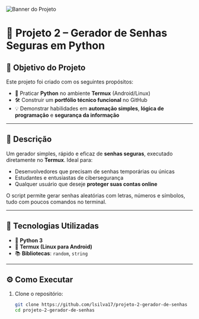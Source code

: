 ![Banner do Projeto](https://github.com/lsilva17/projeto-2-gerador-de-senhas/raw/principal/imagem/banner_projeto2.png)

# 🔐 Projeto 2 – Gerador de Senhas Seguras em Python

## 🎯 Objetivo do Projeto

Este projeto foi criado com os seguintes propósitos:

- 🧠 Praticar **Python** no ambiente **Termux** (Android/Linux)
- 🛠️ Construir um **portfólio técnico funcional** no GitHub
- 💡 Demonstrar habilidades em **automação simples**, **lógica de programação** e **segurança da informação**

---

## 📄 Descrição

Um gerador simples, rápido e eficaz de **senhas seguras**, executado diretamente no **Termux**. Ideal para:

- Desenvolvedores que precisam de senhas temporárias ou únicas
- Estudantes e entusiastas de cibersegurança
- Qualquer usuário que deseje **proteger suas contas online**

O script permite gerar senhas aleatórias com letras, números e símbolos, tudo com poucos comandos no terminal.

---

## 🧪 Tecnologias Utilizadas

- 🐍 **Python 3**
- 📱 **Termux (Linux para Android)**
- 📚 **Bibliotecas**: `random`, `string`

---

## ⚙️ Como Executar

1. Clone o repositório:
   ```bash
   git clone https://github.com/lsilva17/projeto-2-gerador-de-senhas
   cd projeto-2-gerador-de-senhas